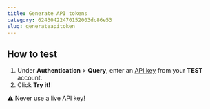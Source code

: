 ```yaml
---
title: Generate API tokens
category: 62430422470152003dc86e53
slug: generateapitoken
---
```


## How to test

1. Under **Authentication** > **Query**, enter an [API key](https://docs.multisafepay.com/account/managing-websites/#viewing-the-site-id-api-key-and-secure-code) from your **TEST** account.
2. Click **Try it!**

:warning: Never use a live API key!